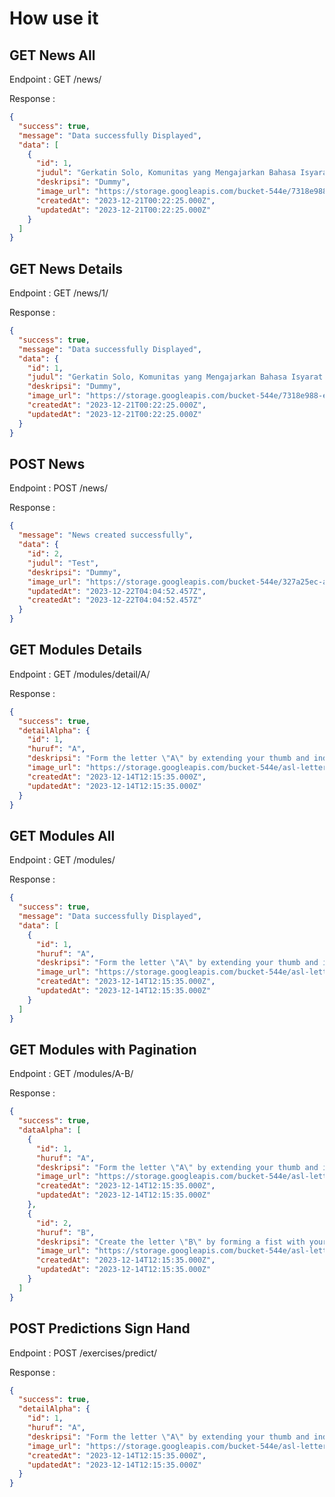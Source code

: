 # How use it

## GET News All

Endpoint : GET /news/

Response :

```json
{
  "success": true,
  "message": "Data successfully Displayed",
  "data": [
    {
      "id": 1,
      "judul": "Gerkatin Solo, Komunitas yang Mengajarkan Bahasa Isyarat untuk Semua Orang",
      "deskripsi": "Dummy",
      "image_url": "https://storage.googleapis.com/bucket-544e/7318e988-e439-487b-bd80-d290c25f0dfb.png",
      "createdAt": "2023-12-21T00:22:25.000Z",
      "updatedAt": "2023-12-21T00:22:25.000Z"
    }
  ]
}
```

## GET News Details

Endpoint : GET /news/1/

Response :

```json
{
  "success": true,
  "message": "Data successfully Displayed",
  "data": {
    "id": 1,
    "judul": "Gerkatin Solo, Komunitas yang Mengajarkan Bahasa Isyarat untuk Semua Orang",
    "deskripsi": "Dummy",
    "image_url": "https://storage.googleapis.com/bucket-544e/7318e988-e439-487b-bd80-d290c25f0dfb.png",
    "createdAt": "2023-12-21T00:22:25.000Z",
    "updatedAt": "2023-12-21T00:22:25.000Z"
  }
}
```

## POST News

Endpoint : POST /news/

Response :

```json
{
  "message": "News created successfully",
  "data": {
    "id": 2,
    "judul": "Test",
    "deskripsi": "Dummy",
    "image_url": "https://storage.googleapis.com/bucket-544e/327a25ec-a8d6-4f13-8c12-0d84788cc290.jpeg",
    "updatedAt": "2023-12-22T04:04:52.457Z",
    "createdAt": "2023-12-22T04:04:52.457Z"
  }
}
```

## GET Modules Details

Endpoint : GET /modules/detail/A/

Response :

```json
{
  "success": true,
  "detailAlpha": {
    "id": 1,
    "huruf": "A",
    "deskripsi": "Form the letter \"A\" by extending your thumb and index finger and keeping the other fingers closed.",
    "image_url": "https://storage.googleapis.com/bucket-544e/asl-letter-A.svg",
    "createdAt": "2023-12-14T12:15:35.000Z",
    "updatedAt": "2023-12-14T12:15:35.000Z"
  }
}
```

## GET Modules All

Endpoint : GET /modules/

Response :

```json
{
  "success": true,
  "message": "Data successfully Displayed",
  "data": [
    {
      "id": 1,
      "huruf": "A",
      "deskripsi": "Form the letter \"A\" by extending your thumb and index finger and keeping the other fingers closed.",
      "image_url": "https://storage.googleapis.com/bucket-544e/asl-letter-A.svg",
      "createdAt": "2023-12-14T12:15:35.000Z",
      "updatedAt": "2023-12-14T12:15:35.000Z"
    }
  ]
}
```

## GET Modules with Pagination

Endpoint : GET /modules/A-B/

Response :

```json
{
  "success": true,
  "dataAlpha": [
    {
      "id": 1,
      "huruf": "A",
      "deskripsi": "Form the letter \"A\" by extending your thumb and index finger and keeping the other fingers closed.",
      "image_url": "https://storage.googleapis.com/bucket-544e/asl-letter-A.svg",
      "createdAt": "2023-12-14T12:15:35.000Z",
      "updatedAt": "2023-12-14T12:15:35.000Z"
    },
    {
      "id": 2,
      "huruf": "B",
      "deskripsi": "Create the letter \"B\" by forming a fist with your thumb extended and the other fingers closed.",
      "image_url": "https://storage.googleapis.com/bucket-544e/asl-letter-B.svg",
      "createdAt": "2023-12-14T12:15:35.000Z",
      "updatedAt": "2023-12-14T12:15:35.000Z"
    }
  ]
}
```

## POST Predictions Sign Hand

Endpoint : POST /exercises/predict/

Response :

```json
{
  "success": true,
  "detailAlpha": {
    "id": 1,
    "huruf": "A",
    "deskripsi": "Form the letter \"A\" by extending your thumb and index finger and keeping the other fingers closed.",
    "image_url": "https://storage.googleapis.com/bucket-544e/asl-letter-A.svg",
    "createdAt": "2023-12-14T12:15:35.000Z",
    "updatedAt": "2023-12-14T12:15:35.000Z"
  }
}
```
